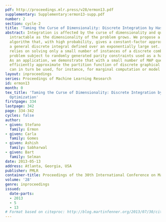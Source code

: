 ```yaml
---
pdf: http://proceedings.mlr.press/v28/ermon13.pdf
supplementary: Supplementary:ermon13-supp.pdf
number: 2
section: cycle-2
title: 'Taming the Curse of Dimensionality: Discrete Integration by Hashing and Optimization'
abstract: Integration is affected by the curse of dimensionality and quickly becomes
  intractable as the dimensionality of the problem grows. We propose a randomized
  algorithm that, with high probability, gives a constant-factor approximation of
  a general discrete integral defined over an exponentially large set. This algorithm
  relies on solving only a small number of instances of a discrete combinatorial optimization
  problem subject to randomly generated parity constraints used as a hash function.
  As an application, we demonstrate that with a small number of MAP queries we can
  efficiently approximate the partition function of discrete graphical models, which
  can in turn be used, for instance, for marginal computation or model selection.
layout: inproceedings
series: Proceedings of Machine Learning Research
id: ermon13
month: 0
tex_title: 'Taming the Curse of Dimensionality: Discrete Integration by Hashing and
  Optimization'
firstpage: 334
lastpage: 342
page: 334-342
cycles: false
author:
- given: Stefano
  family: Ermon
- given: Carla
  family: Gomes
- given: Ashish
  family: Sabharwal
- given: Bart
  family: Selman
date: 2013-05-13
address: Atlanta, Georgia, USA
publisher: PMLR
container-title: Proceedings of the 30th International Conference on Machine Learning
volume: '28'
genre: inproceedings
issued:
  date-parts:
  - 2013
  - 5
  - 13
# Format based on citeproc: http://blog.martinfenner.org/2013/07/30/citeproc-yaml-for-bibliographies/
---
```

